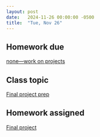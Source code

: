 ```yaml
---
layout: post
date:   2024-11-26 00:00:00 -0500
title:  "Tue, Nov 26"
---
```



## Homework due

[none—work on projects](/compositions/final)

## Class topic

[Final project prep](/compositions/final)

## Homework assigned

[Final project](/compositions/final)
